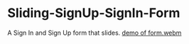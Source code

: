 # Sliding-SignUp-SignIn-Form

A Sign In and Sign Up form that slides.
[demo of form.webm](https://user-images.githubusercontent.com/20770810/195914623-fc2376be-0ecb-4d36-9546-9c91e7faf1d8.webm)
